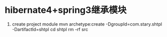 hibernate4+spring3继承模块
===========
1. create project module
mvn archetype:create -DgroupId=com.stary.shtpl -DartifactId=shtpl
cd shtpl
rm -rf src
